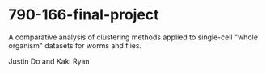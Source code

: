 # 790-166-final-project
A comparative analysis of clustering methods applied to single-cell "whole organism" datasets for worms and flies.

Justin Do and Kaki Ryan
